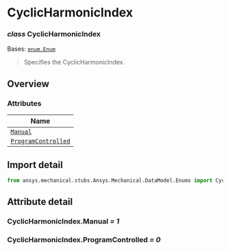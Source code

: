 # CyclicHarmonicIndex

<a id="CyclicHarmonicIndex"></a>

### *class* CyclicHarmonicIndex

Bases: [`enum.Enum`](https://docs.python.org/3/library/enum.html#enum.Enum)

> Specifies the CyclicHarmonicIndex.

> <!-- !! processed by numpydoc !! -->

<a id="overview"></a>

## Overview

### Attributes

| Name |
| --------------------------------------------------------------- |
| [`Manual`](#CyclicHarmonicIndex.Manual) |
| [`ProgramControlled`](#CyclicHarmonicIndex.ProgramControlled) |

<a id="import-detail"></a>

## Import detail

```python
from ansys.mechanical.stubs.Ansys.Mechanical.DataModel.Enums import CyclicHarmonicIndex
```

<a id="attribute-detail"></a>

## Attribute detail

<a id="CyclicHarmonicIndex.Manual"></a>

### CyclicHarmonicIndex.Manual *= 1*

<a id="CyclicHarmonicIndex.ProgramControlled"></a>

### CyclicHarmonicIndex.ProgramControlled *= 0*
